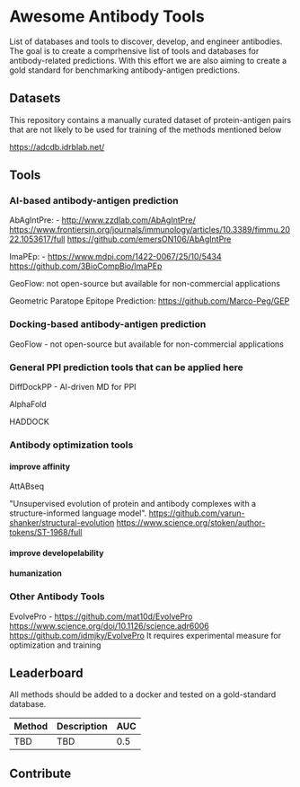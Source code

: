 # Awesome Antibody Tools
List of databases and tools to discover, develop, and engineer antibodies.
The goal is to create a comprhensive list of tools and databases for antibody-related predictions. With this effort we are also aiming to create a gold standard for benchmarking antibody-antigen predictions.

## Datasets
This repository contains a manually curated dataset of protein-antigen pairs that are not likely to be used for training of the methods mentioned below

https://adcdb.idrblab.net/

## Tools

### AI-based antibody-antigen prediction
AbAgIntPre: - http://www.zzdlab.com/AbAgIntPre/ https://www.frontiersin.org/journals/immunology/articles/10.3389/fimmu.2022.1053617/full https://github.com/emersON106/AbAgIntPre

ImaPEp: - https://www.mdpi.com/1422-0067/25/10/5434 https://github.com/3BioCompBio/ImaPEp

GeoFlow: not open-source but available for non-commercial applications

Geometric Paratope Epitope Prediction: https://github.com/Marco-Peg/GEP

### Docking-based antibody-antigen prediction
GeoFlow - not open-source but available for non-commercial applications

### General PPI prediction tools that can be applied here

DiffDockPP - AI-driven MD for PPI

AlphaFold

HADDOCK



### Antibody optimization tools
#### improve affinity
AttABseq

"Unsupervised evolution of protein and antibody complexes with a structure-informed language model". https://github.com/varun-shanker/structural-evolution https://www.science.org/stoken/author-tokens/ST-1968/full

#### improve developelability

#### humanization


### Other Antibody Tools
EvolvePro - https://github.com/mat10d/EvolvePro https://www.science.org/doi/10.1126/science.adr6006 https://github.com/idmjky/EvolvePro
It requires experimental measure for optimization and training



## Leaderboard

All methods should be added to a docker and tested on a gold-standard database.

|Method|Description|AUC|
|------|-----------|---|
|TBD|TBD|0.5|


## Contribute


